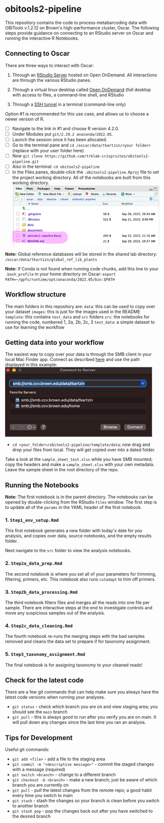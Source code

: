 # obitools2-pipeline

This repository contains the code to process metabarcoding data with OBITools v.1.2.12 on Brown's high-performance cluster, Oscar.
The following steps provide guidance on connecting to an RStudio server on Oscar and running the interactive R Notebooks.

## Connecting to Oscar

There are three ways to interact with Oscar: 

1. Through an [RStudio Server](https://docs.ccv.brown.edu/oscar/connecting-to-oscar/open-ondemand/using-rstudio) hosted on Open OnDemand. All interactions are through the various RStudio panes.

2. Through a virtual linux desktop called [Open OnDemand](https://docs.ccv.brown.edu/oscar/connecting-to-oscar/open-ondemand) (full desktop with access to files, a command-line shell, and RStudio

3. Through a [SSH tunnel](https://docs.ccv.brown.edu/oscar/getting-started) in a terminal (command-line only)

Option #1 is recommended for this use case, and allows us to choose a newer version of R.

- [ ] Navigate to the link in #1 and choose R version 4.2.0.
- [ ] Under Modules put `git/2.29.2 anaconda/2022.05`.
- [ ] Launch the session once it has been allocated. 
- [ ] Go to the terminal pane and `cd /oscar/data/tkartzin/<your folder>` (replace <your folder> with your user folder here)
- [ ] Now `git clone https://github.com/trklab-crisprsites/obitools2-pipeline.git`
- [ ] Also in the terminal: `cd obitools2-pipeline`
- [ ] In the Files panes, double-click the `.obitools2-pipeline.Rproj` file to set the project working directory. All of the notebooks are built from this working directory.
![Rproj example](images/Rproj-example.png)

**Note:** Global reference databases will be stored in the shared lab directory: `/oscar/data/tkartzin/global_ref_lib_plants`

**Note:** If Conda is not found when running code chunks, add this line to your `.bash_profile` in your home directory on Oscar: `export PATH=~/gpfs/runtime/opt/anaconda/2022.05/bin:$PATH`

## Workflow structure

The main folders in this repository are:
`data`: this can be used to copy over your dataset
`images`: this is just for the images used in the README
`template`: this contains `test_data` and `src` folders
    `src`: the notebooks for running the code, numbered 1, 2a, 2b, 2c, 3
    `test_data`: a simple dataset to use for learning the workflow

## Getting data into your workflow

The easiest way to copy over your data is through the SMB client in your local Mac Finder app. Connect as described [here](https://docs.ccv.brown.edu/oscar/connecting-to-oscar/cifs) and use the path displayed in this example:
![smb_example](images/smb_example.png)

- `cd <your_folder>/obitools2-pipeline/template/data`; now drag and drop your files from local. They will get copied over into a dated folder.

Take a look at the `sample_sheet_test.xlsx` while you have SMB mounted; copy the headers and make a `sample_sheet.xlsx` with your own metadata. Leave the sample sheet in the root directory of the repo.

## Running the Notebooks

**Note:** The first notebook is in the parent directory.
The notebooks can be opened by double-clicking from the RStudio `Files` window.
The first step is to update all of the `params` in the YAML header of the first notebook. 

### 1. `Step1_env_setup.Rmd`
This first notebook generates a new folder with today's date for you analysis, and copies over data, source notebooks, and the empty results folder.

Next navigate to the `src` folder to view the analysis notebooks.
### 2. `Step2a_data_prep.Rmd`
The second notebook is where you set all of your parameters for trimming, filtering, primers, etc. This notebook also runs `cutadapt` to trim off primers.
### 3. `Step2b_data_processing.Rmd`
The third notebook filters files and merges all the reads into one file per sample. There are interactive steps at the end to investigate controls and move any suspicious samples out of the analysis.
### 4. `Step2c_data_cleaning.Rmd`
The fourth notebook re-runs the merging steps with the bad samples removed and cleans the data set to prepare if for taxonomy assignment.
### 5. `Step3_taxonomy_assignment.Rmd`
The final notebook is for assigning taxonomy to your cleaned reads!

## Check for the latest code

There are a few git commands that can help make sure you always have the latest code versions when running your analyses.
* `git status` - check which branch you are on and view staging area; you should see the `main` branch 
* `git pull` - this is always good to run after you verify you are on main. It will pull down any changes since the last time you ran an analysis.

## Tips for Development

Useful git commands:

* `git add <file>` - add a file to the staging area
* `git commit -m "<descriptive message>"` - commit the staged changes with a message (required)
* `git switch <branch>` - change to a different branch
* `git checkout -b <branch>` - make a new branch; just be aware of which branch you are currently on
* `git pull` - pull the latest changes from the remote repo; a good habit every time you switch to main
* `git stash` - stash the changes so your branch is clean before you switch to another branch
* `git stash pop` - pop the changes back out after you have switched to the desired branch